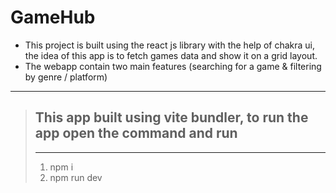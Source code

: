 # GameHub

- This project is built using the react js library with the help of chakra ui,
  the idea of this app is to fetch games data and show it on a grid layout.
- The webapp contain two main features (searching for a game & filtering by genre / platform)

---

> ## This app built using vite bundler, to run the app open the command and run
>
> ---
>
> 1. npm i
> 2. npm run dev
